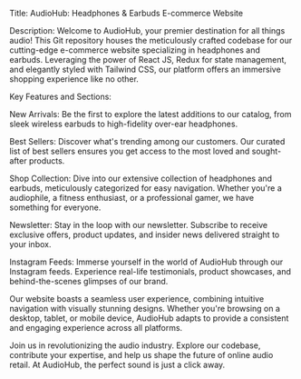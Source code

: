 Title: AudioHub: Headphones & Earbuds E-commerce Website

Description:
Welcome to AudioHub, your premier destination for all things audio! This Git repository houses the meticulously crafted codebase for our cutting-edge e-commerce website specializing in headphones and earbuds. Leveraging the power of React JS, Redux for state management, and elegantly styled with Tailwind CSS, our platform offers an immersive shopping experience like no other.

Key Features and Sections:

New Arrivals:
Be the first to explore the latest additions to our catalog, from sleek wireless earbuds to high-fidelity over-ear headphones.

Best Sellers:
Discover what's trending among our customers. Our curated list of best sellers ensures you get access to the most loved and sought-after products.

Shop Collection:
Dive into our extensive collection of headphones and earbuds, meticulously categorized for easy navigation. Whether you're a audiophile, a fitness enthusiast, or a professional gamer, we have something for everyone.

Newsletter:
Stay in the loop with our newsletter. Subscribe to receive exclusive offers, product updates, and insider news delivered straight to your inbox.

Instagram Feeds:
Immerse yourself in the world of AudioHub through our Instagram feeds. Experience real-life testimonials, product showcases, and behind-the-scenes glimpses of our brand.

Our website boasts a seamless user experience, combining intuitive navigation with visually stunning designs. Whether you're browsing on a desktop, tablet, or mobile device, AudioHub adapts to provide a consistent and engaging experience across all platforms.

Join us in revolutionizing the audio industry. Explore our codebase, contribute your expertise, and help us shape the future of online audio retail. At AudioHub, the perfect sound is just a click away.